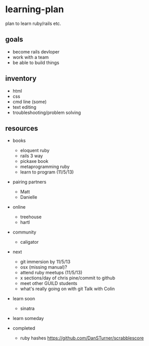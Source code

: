 learning-plan
=============

plan to learn ruby/rails etc.

## goals
* become rails devloper
* work with a team
* be able to build things

## inventory
* html
* css
* cmd line (some)
* text editing
* troubleshooting/problem solving

## resources
* books
    * eloquent ruby
    * rails 3 way
    * pickaxe book
    * metaprogramming ruby
    * learn to program (11/5/13)
* pairing partners
    * Matt
    * Danielle
* online
    * treehouse
    * hartl
* community
    * caligator

* next
    * git immersion by 11/5/13
    * osx (missing manual)?
    * attend ruby meetups (11/5/13)
    * x sections/day of chris pine/commit to github
    * meet other GUILD students
    * what's really going on with git Talk with Colin
* learn soon
    * sinatra

* learn someday

* completed
    * ruby hashes https://github.com/DanSTurner/scrabblescore
